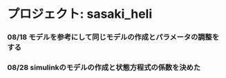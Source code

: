 # プロジェクト: sasaki_heli
### 08/18 モデルを参考にして同じモデルの作成とパラメータの調整をする
### 08/28 simulinkのモデルの作成と状態方程式の係数を決めた
